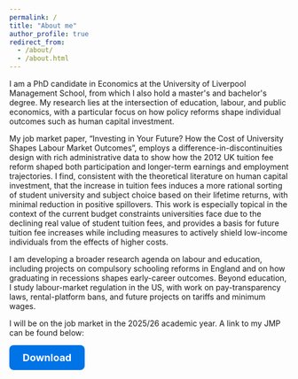 ```yaml
---
permalink: /
title: "About me"
author_profile: true
redirect_from: 
  - /about/
  - /about.html
---
```


I am a PhD candidate in Economics at the University of Liverpool Management School, from which I also hold a master's and bachelor's degree. My research lies at the intersection of education, labour, and public economics, with a particular focus on how policy reforms shape individual outcomes such as human capital investment.

My job market paper, “Investing in Your Future? How the Cost of University Shapes Labour Market Outcomes”, employs a difference-in-discontinuities design with rich administrative data to show how the 2012 UK tuition fee reform shaped both participation and longer-term earnings and employment trajectories. I find, consistent with the theoretical literature on human capital investment, that the increase
in tuition fees induces a more rational sorting of student university and subject choice based on their lifetime returns, with minimal reduction in positive spillovers. This work is especially topical in the context of the current budget constraints universities face due to the declining real value of student tuition fees, and provides a basis for future tuition fee increases while including measures to actively shield low-income individuals from the effects of higher costs.

I am developing a broader research agenda on labour and education, including projects on compulsory schooling reforms in England and on how graduating in recessions shapes early-career outcomes. Beyond education, I study labour-market regulation in the US, with work on pay-transparency laws, rental-platform bans, and future projects on tariffs and minimum wages.

I will be on the job market in the 2025/26 academic year. A link to my JMP can be found below:

<a href="/files/The_Effect_of_Tuition_Fees_on_University_Participation__Attainment__and_Labour_Market_Outcomes_in_the_UK (22).pdf" 
   style="display:inline-block; padding:12px 24px; font-size:18px; font-weight:bold; 
          color:white; background-color:#0073e6; border-radius:8px; text-decoration:none;" 
   target="_blank">
   Download
</a>

